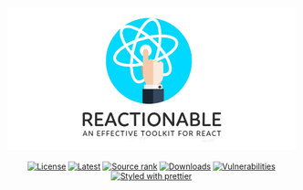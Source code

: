 <p align="center">
  <a href="/" target="_blank"><img src="resources/banner.jpg" width="600"></a>
  <br/><br/>
  <a href="/" target="_blank"><img src="https://img.shields.io/npm/l/@reactionable/reactionable" alt="License"></a>
  <a href="/" target="_blank"><img src="https://img.shields.io/github/package-json/v/@reactionable/reactionable" alt="Latest"></a>  
  <a href="/" target="_blank"><img src="https://img.shields.io/librariesio/sourcerank/npm/@reactionable/reactionable" alt="Source rank"></a>  
  <a href="/" target="_blank"><img src="https://img.shields.io/npm/dw/@reactionable/reactionable" alt="Downloads"></a>  
  <a href="/" target="_blank"><img src="https://img.shields.io/snyk/vulnerabilities/npm/@reactionable/reactionable" alt="Vulnerabilities"></a>  
  <a href="/" target="_blank"><img src="https://img.shields.io/badge/styled_with-prettier-ff69b4.svg" alt="Styled with prettier"></a>  
</p>
